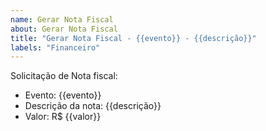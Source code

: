 ```yaml
---
name: Gerar Nota Fiscal
about: Gerar Nota Fiscal
title: "Gerar Nota Fiscal - {{evento}} - {{descrição}}"
labels: "Financeiro"
---
```


Solicitação de Nota fiscal:
- Evento: {{evento}}
- Descrição da nota: {{descrição}}
- Valor: R$ {{valor}}
